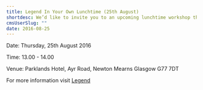 ```yaml
---
title: Legend In Your Own Lunchtime (25th August)
shortdesc: We’d like to invite you to an upcoming lunchtime workshop that we think you will be interested in…
cmsUserSlug: ""
date: 2016-08-25 
---
```


Date: Thursday, 25th August 2016

Time: 13.00 - 14.00

Venue: Parklands Hotel, Ayr Road, Newton Mearns Glasgow G77 7DT


For more information visit [Legend](http://thescottishspeechcoach.co.uk/legend/)